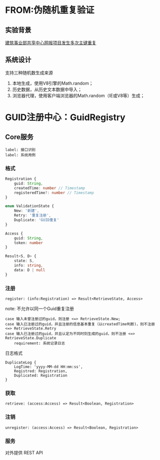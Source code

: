 # FROM:伪随机重复验证

## 实验背景

[建筑事业部共享中心网报项目发生多次主键重复](http://note.youdao.com/noteshare?id=889bc784cbcc9df33bd4b9d2adfe78bb&sub=663A6A08DE03418DA28CA82D6F75C07B)

## 系统设计

支持三种随机数生成来源

1. 本地生成，使用V8引擎的Math.random；
2. 历史数据，从历史文本数据中导入；
3. 浏览器代理，使用客户端浏览器的Math.random（IE或V8等）生成；

# GUID注册中心：GuidRegistry

## Core服务

    label: 接口识别
    label: 系统用例

### 格式

```ts
Registration {
    guid: String,
    createdTime: number // Timestamp
    registeredTime?: number // Timestamp
}

enum ValidationState {
    New: '新建',
    Retry: '重复注册',
    Duplicate: 'GUID重复'
}

Access {
    guid: String,
    token: number
}

Result<S, D> {
    state: S,
    info: string,
    data: D | null
}
```

### 注册

`register: (info:Registration) => Result<RetrieveState, Access>`

note: 不允许以同一个Guid重复注册

```
case 输入未曾注册过的guid，则注册 <=> RetrieveState.New;
case 输入已注册过的guid，并且注册的信息基本重复（以createdTime判断)，则不注册 <=> RetrieveState.Retry
case 输入已注册过的guid，并且认定为不同时刻生成的guid，则不注册 <=> RetrieveState.Duplicate
    requirement: 系统记录日志
```

日志格式

```
DuplicateLog {
    LogTime: 'yyyy-MM-dd HH:mm:ss',
    Registred: Registration,
    Duplicated: Registration
}
```

### 获取

`retrieve: (access:Access) => Result<Boolean, Registration>`

### 注销

`unregister: (access:Access) => Result<Boolean, Registration>`

### 服务

对外提供 REST API